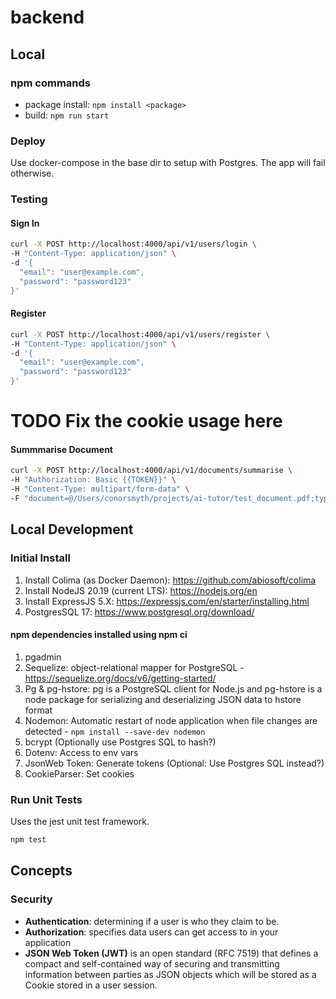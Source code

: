 # backend
## Local
### npm commands
* package install: `npm install <package>`
* build: `npm run start`

### Deploy
Use docker-compose in the base dir to setup with Postgres. The app will fail otherwise.

### Testing
#### Sign In
```bash
curl -X POST http://localhost:4000/api/v1/users/login \
-H "Content-Type: application/json" \
-d '{
  "email": "user@example.com",
  "password": "password123"
}'
```

#### Register
```bash
curl -X POST http://localhost:4000/api/v1/users/register \
-H "Content-Type: application/json" \
-d '{
  "email": "user@example.com",
  "password": "password123"
}'
```

# TODO Fix the cookie usage here
#### Summmarise Document
```bash
curl -X POST http://localhost:4000/api/v1/documents/summarise \
-H "Authorization: Basic {{TOKEN}}" \
-H "Content-Type: multipart/form-data" \
-F "document=@/Users/conorsmyth/projects/ai-tutor/test_document.pdf;type=application/pdf"
```


## Local Development
### Initial Install
1. Install Colima (as Docker Daemon): https://github.com/abiosoft/colima
1. Install NodeJS 20.19 (current LTS): https://nodejs.org/en
1. Install ExpressJS 5.X: https://expressjs.com/en/starter/installing.html
1. PostgresSQL 17: https://www.postgresql.org/download/

#### npm dependencies installed using npm ci
1. pgadmin
1. Sequelize: object-relational mapper for PostgreSQL - https://sequelize.org/docs/v6/getting-started/
1. Pg & pg-hstore: pg is a PostgreSQL client for Node.js and pg-hstore is a node package for serializing and deserializing JSON data to hstore format
1. Nodemon: Automatic restart of node application when file changes are detected - `npm install --save-dev nodemon`
1. bcrypt (Optionally use Postgres SQL to hash?)
1. Dotenv: Access to env vars
1. JsonWeb Token: Generate tokens (Optional: Use Postgres SQL instead?)
1. CookieParser: Set cookies

### Run Unit Tests
Uses the jest unit test framework.
```bash
npm test
```


## Concepts
### Security
* **Authentication**: determining if a user is who they claim to be.
* **Authorization**: specifies data users can get access to in your application
* **JSON Web Token (JWT)** is an open standard (RFC 7519) that defines a compact and self-contained way of securing and transmitting information between parties as JSON objects which will be stored as a Cookie stored in a user session.
